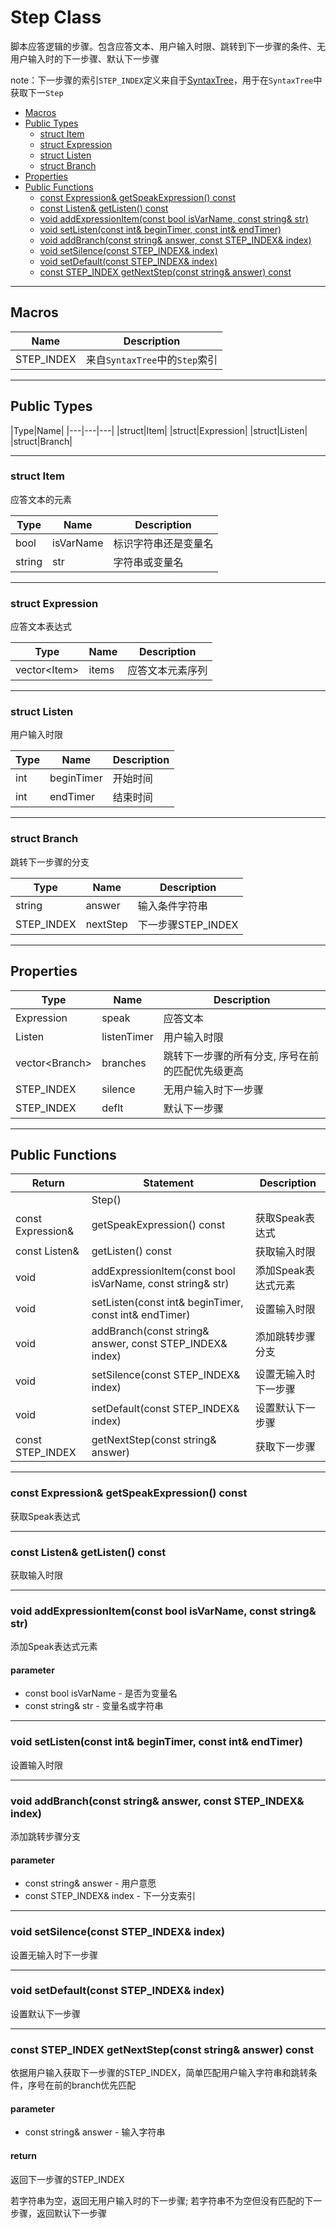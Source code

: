 # Step Class

脚本应答逻辑的步骤。包含应答文本、用户输入时限、跳转到下一步骤的条件、无用户输入时的下一步骤、默认下一步骤

note：下一步骤的索引`STEP_INDEX`定义来自于[SyntaxTree](SyntaxTree.md)，用于在`SyntaxTree`中获取下一`Step`

- [Macros](#macros)
- [Public Types](#public-types)
  - [struct Item](#struct-item)
  - [struct Expression](#struct-expression)
  - [struct Listen](#struct-listen)
  - [struct Branch](#struct-branch)
- [Properties](#properties)
- [Public Functions](#public-functions)
  - [const Expression\& getSpeakExpression() const](#const-expression-getspeakexpression-const)
  - [const Listen\& getListen() const](#const-listen-getlisten-const)
  - [void addExpressionItem(const bool isVarName, const string\& str)](#void-addexpressionitemconst-bool-isvarname-const-string-str)
  - [void setListen(const int\& beginTimer, const int\& endTimer)](#void-setlistenconst-int-begintimer-const-int-endtimer)
  - [void addBranch(const string\& answer, const STEP\_INDEX\& index)](#void-addbranchconst-string-answer-const-step_index-index)
  - [void setSilence(const STEP\_INDEX\& index)](#void-setsilenceconst-step_index-index)
  - [void setDefault(const STEP\_INDEX\& index)](#void-setdefaultconst-step_index-index)
  - [const STEP\_INDEX getNextStep(const string\& answer) const](#const-step_index-getnextstepconst-string-answer-const)



---
## Macros

|Name|Description|
|---|---|
|STEP_INDEX|来自`SyntaxTree`中的`Step`索引|

---
## Public Types

|Type|Name|
|---|---|---|
|struct|Item|
|struct|Expression|
|struct|Listen|
|struct|Branch|

---
### struct Item

应答文本的元素

|Type|Name|Description|
|---|---|---|
|bool|isVarName|标识字符串还是变量名|
|string|str|字符串或变量名|

---
### struct Expression

应答文本表达式

|Type|Name|Description|
|---|---|---|
|vector\<Item>|items|应答文本元素序列|

---
### struct Listen

用户输入时限

|Type|Name|Description|
|---|---|---|
|int|beginTimer|开始时间| 
|int|endTimer|结束时间| 

---
### struct Branch

跳转下一步骤的分支

|Type|Name|Description|
|---|---|---|
|string|answer|输入条件字符串| 
|STEP_INDEX|nextStep|下一步骤STEP_INDEX| 

---
## Properties

|Type|Name|Description|
|---|---|---|
|Expression|speak|应答文本|
|Listen|listenTimer|用户输入时限|
|vector\<Branch>|branches|跳转下一步骤的所有分支, 序号在前的匹配优先级更高|
|STEP_INDEX|silence|无用户输入时下一步骤|
|STEP_INDEX|deflt|默认下一步骤|

---
## Public Functions

|Return|Statement|Description|
|---|---|---|
||Step()||
|const Expression&|getSpeakExpression() const|获取Speak表达式|
|const Listen&|getListen() const|获取输入时限|
|void|addExpressionItem(const bool isVarName, const string& str)|添加Speak表达式元素|
|void|setListen(const int& beginTimer, const int& endTimer)|设置输入时限|
|void|addBranch(const string& answer, const STEP_INDEX& index)|添加跳转步骤分支|
|void|setSilence(const STEP_INDEX& index)|设置无输入时下一步骤|
|void|setDefault(const STEP_INDEX& index)|设置默认下一步骤|
|const STEP_INDEX|getNextStep(const string& answer)|获取下一步骤|

---
### const Expression& getSpeakExpression() const

获取Speak表达式

---
### const Listen& getListen() const

获取输入时限

---
### void addExpressionItem(const bool isVarName, const string& str)

添加Speak表达式元素

#### parameter

* const bool isVarName - 是否为变量名
* const string& str - 变量名或字符串

---
### void setListen(const int& beginTimer, const int& endTimer)

设置输入时限

---
### void addBranch(const string& answer, const STEP_INDEX& index)

添加跳转步骤分支

#### parameter

* const string& answer - 用户意愿
* const STEP_INDEX& index - 下一分支索引

---
### void setSilence(const STEP_INDEX& index)

设置无输入时下一步骤

---
### void setDefault(const STEP_INDEX& index)

设置默认下一步骤

---
### const STEP_INDEX getNextStep(const string& answer) const

依据用户输入获取下一步骤的STEP_INDEX，简单匹配用户输入字符串和跳转条件，序号在前的branch优先匹配

#### parameter

* const string& answer - 输入字符串

#### return

返回下一步骤的STEP_INDEX

若字符串为空，返回无用户输入时的下一步骤;
若字符串不为空但没有匹配的下一步骤，返回默认下一步骤